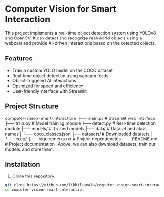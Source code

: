 # Computer Vision for Smart Interaction

This project implements a real-time object detection system using YOLOv8 and OpenCV. It can detect and recognize real-world objects using a webcam and provide AI-driven interactions based on the detected objects.

## Features

- Train a custom YOLO model on the COCO dataset
- Real-time object detection using webcam feeds
- Object-triggered AI interactions
- Optimized for speed and efficiency
- User-friendly interface with Streamlit

## Project Structure
computer-vision-smart-interaction/
├── main.py              # Streamlit web interface
├── train.py             # Model training module
├── detect.py            # Real-time detection module
├── models/              # Trained models
├── data/                # Dataset and class names
│   └── coco_classes.json
├── datasets/            # Downloaded datasets
│   └── coco/
├── requirements.txt     # Project dependencies
└── README.md            # Project documentation
-Above, we can also download datasets, train our models, and store them.

## Installation

1. Clone this repository:
```bash
git clone https://github.com/likhilsamala/computer-vision-smart-interaction
cd computer-vision-smart-interaction

